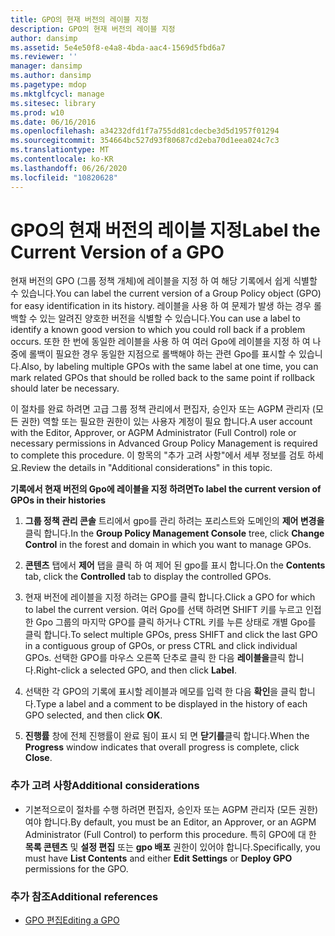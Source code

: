 ```yaml
---
title: GPO의 현재 버전의 레이블 지정
description: GPO의 현재 버전의 레이블 지정
author: dansimp
ms.assetid: 5e4e50f8-e4a8-4bda-aac4-1569d5fbd6a7
ms.reviewer: ''
manager: dansimp
ms.author: dansimp
ms.pagetype: mdop
ms.mktglfcycl: manage
ms.sitesec: library
ms.prod: w10
ms.date: 06/16/2016
ms.openlocfilehash: a34232dfd1f7a755dd81cdecbe3d5d1957f01294
ms.sourcegitcommit: 354664bc527d93f80687cd2eba70d1eea024c7c3
ms.translationtype: MT
ms.contentlocale: ko-KR
ms.lasthandoff: 06/26/2020
ms.locfileid: "10820628"
---
```

# <span data-ttu-id="69d4a-103">GPO의 현재 버전의 레이블 지정</span><span class="sxs-lookup"><span data-stu-id="69d4a-103">Label the Current Version of a GPO</span></span>


<span data-ttu-id="69d4a-104">현재 버전의 GPO (그룹 정책 개체)에 레이블을 지정 하 여 해당 기록에서 쉽게 식별할 수 있습니다.</span><span class="sxs-lookup"><span data-stu-id="69d4a-104">You can label the current version of a Group Policy object (GPO) for easy identification in its history.</span></span> <span data-ttu-id="69d4a-105">레이블을 사용 하 여 문제가 발생 하는 경우 롤백할 수 있는 알려진 양호한 버전을 식별할 수 있습니다.</span><span class="sxs-lookup"><span data-stu-id="69d4a-105">You can use a label to identify a known good version to which you could roll back if a problem occurs.</span></span> <span data-ttu-id="69d4a-106">또한 한 번에 동일한 레이블을 사용 하 여 여러 Gpo에 레이블을 지정 하 여 나중에 롤백이 필요한 경우 동일한 지점으로 롤백해야 하는 관련 Gpo를 표시할 수 있습니다.</span><span class="sxs-lookup"><span data-stu-id="69d4a-106">Also, by labeling multiple GPOs with the same label at one time, you can mark related GPOs that should be rolled back to the same point if rollback should later be necessary.</span></span>

<span data-ttu-id="69d4a-107">이 절차를 완료 하려면 고급 그룹 정책 관리에서 편집자, 승인자 또는 AGPM 관리자 (모든 권한) 역할 또는 필요한 권한이 있는 사용자 계정이 필요 합니다.</span><span class="sxs-lookup"><span data-stu-id="69d4a-107">A user account with the Editor, Approver, or AGPM Administrator (Full Control) role or necessary permissions in Advanced Group Policy Management is required to complete this procedure.</span></span> <span data-ttu-id="69d4a-108">이 항목의 "추가 고려 사항"에서 세부 정보를 검토 하세요.</span><span class="sxs-lookup"><span data-stu-id="69d4a-108">Review the details in "Additional considerations" in this topic.</span></span>

**<span data-ttu-id="69d4a-109">기록에서 현재 버전의 Gpo에 레이블을 지정 하려면</span><span class="sxs-lookup"><span data-stu-id="69d4a-109">To label the current version of GPOs in their histories</span></span>**

1.  <span data-ttu-id="69d4a-110">**그룹 정책 관리 콘솔** 트리에서 gpo를 관리 하려는 포리스트와 도메인의 **제어 변경을** 클릭 합니다.</span><span class="sxs-lookup"><span data-stu-id="69d4a-110">In the **Group Policy Management Console** tree, click **Change Control** in the forest and domain in which you want to manage GPOs.</span></span>

2.  <span data-ttu-id="69d4a-111">**콘텐츠** 탭에서 **제어** 탭을 클릭 하 여 제어 된 gpo를 표시 합니다.</span><span class="sxs-lookup"><span data-stu-id="69d4a-111">On the **Contents** tab, click the **Controlled** tab to display the controlled GPOs.</span></span>

3.  <span data-ttu-id="69d4a-112">현재 버전에 레이블을 지정 하려는 GPO를 클릭 합니다.</span><span class="sxs-lookup"><span data-stu-id="69d4a-112">Click a GPO for which to label the current version.</span></span> <span data-ttu-id="69d4a-113">여러 Gpo를 선택 하려면 SHIFT 키를 누르고 인접 한 Gpo 그룹의 마지막 GPO를 클릭 하거나 CTRL 키를 누른 상태로 개별 Gpo를 클릭 합니다.</span><span class="sxs-lookup"><span data-stu-id="69d4a-113">To select multiple GPOs, press SHIFT and click the last GPO in a contiguous group of GPOs, or press CTRL and click individual GPOs.</span></span> <span data-ttu-id="69d4a-114">선택한 GPO를 마우스 오른쪽 단추로 클릭 한 다음 **레이블을**클릭 합니다.</span><span class="sxs-lookup"><span data-stu-id="69d4a-114">Right-click a selected GPO, and then click **Label**.</span></span>

4.  <span data-ttu-id="69d4a-115">선택한 각 GPO의 기록에 표시할 레이블과 메모를 입력 한 다음 **확인**을 클릭 합니다.</span><span class="sxs-lookup"><span data-stu-id="69d4a-115">Type a label and a comment to be displayed in the history of each GPO selected, and then click **OK**.</span></span>

5.  <span data-ttu-id="69d4a-116">**진행률** 창에 전체 진행률이 완료 됨이 표시 되 면 **닫기를**클릭 합니다.</span><span class="sxs-lookup"><span data-stu-id="69d4a-116">When the **Progress** window indicates that overall progress is complete, click **Close**.</span></span>

### <span data-ttu-id="69d4a-117">추가 고려 사항</span><span class="sxs-lookup"><span data-stu-id="69d4a-117">Additional considerations</span></span>

-   <span data-ttu-id="69d4a-118">기본적으로이 절차를 수행 하려면 편집자, 승인자 또는 AGPM 관리자 (모든 권한) 여야 합니다.</span><span class="sxs-lookup"><span data-stu-id="69d4a-118">By default, you must be an Editor, an Approver, or an AGPM Administrator (Full Control) to perform this procedure.</span></span> <span data-ttu-id="69d4a-119">특히 GPO에 대 한 **목록 콘텐츠** 및 **설정 편집** 또는 **gpo 배포** 권한이 있어야 합니다.</span><span class="sxs-lookup"><span data-stu-id="69d4a-119">Specifically, you must have **List Contents** and either **Edit Settings** or **Deploy GPO** permissions for the GPO.</span></span>

### <span data-ttu-id="69d4a-120">추가 참조</span><span class="sxs-lookup"><span data-stu-id="69d4a-120">Additional references</span></span>

-   [<span data-ttu-id="69d4a-121">GPO 편집</span><span class="sxs-lookup"><span data-stu-id="69d4a-121">Editing a GPO</span></span>](editing-a-gpo.md)

 

 





